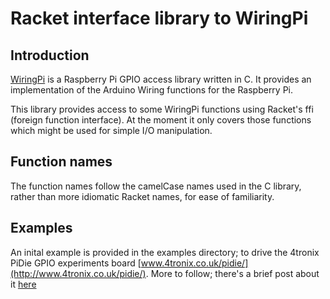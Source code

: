 # Racket interface library to WiringPi

## Introduction

[WiringPi](http://wiringpi.com/contact/) is a Raspberry Pi GPIO access library written in C. It provides an implementation of the Arduino Wiring functions for the Raspberry Pi.

This library provides access to some WiringPi functions using Racket's ffi (foreign function interface). At the moment it only covers those functions which might be used for simple I/O manipulation.

## Function names

The function names follow the camelCase names used in the C library, rather than more idiomatic Racket names, for ease of familiarity.

## Examples

An inital example is provided in the examples directory; to drive the 4tronix PiDie GPIO experiments board 
[‎www.4tronix.co.uk/pidie/](http://www.4tronix.co.uk/pidie/). More to follow; there's a brief post about it [here](http://stevelloyd.net/notes/2014/07/11/a-racket-interface-to-wiringpi/)